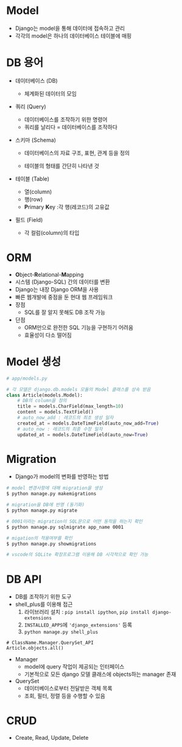 # Model

- Django는 model을 통해 데이터에 접속하고 관리
- 각각의 model은 하나의 데이터베이스 테이블에 매핑



# DB 용어

- 데이터베이스 (DB)

  - 체계화된 데이터의 모임

- 쿼리 (Query)

  - 데이터베이스를 조작하기 위한 명령어
  - 쿼리를 날리다 = 데이터베이스를 조작하다

- 스키마 (Schema)

  - 데이터베이스의 자료 구조, 표현, 관계 등을 정의

  - 테이블의 형태를 간단히 나타낸 것

- 테이블 (Table)

  - 열(column)
  - 행(row)
  - **P**rimary **K**ey :각 행(레코드)의 고유값

- 필드 (Field)

  - 각 컬럼(column)의 타입



# ORM

- **O**bject-**R**elational-**M**apping
- 시스템 (Django-SQL) 간의 데이터를 변환
- Django는 내장 Django ORM을 사용
- 빠른 웹개발에 중점을 둔 현대 웹 프레임워크
- 장점
  - SQL를 잘 알지 못해도 DB 조작 가능
- 단점
  - ORM만으로 완전한 SQL 기능을 구현하기 어려움
  - 효율성이 다소 떨어짐



# Model 생성

```python
# app/models.py

# 각 모델은 django.db.models 모듈의 Model 클래스를 상속 받음
class Article(models.Model):
    # DB의 column을 정의
    title = models.CharField(max_length=10)
    content = models.TextField()
    # auto_now_add : 레코드의 최초 생성 일자
    created_at = models.DateTimeField(auto_now_add=True)
    # auto_now : 레코드의 최종 수정 일자
    updated_at = models.DateTimeField(auto_now=True)
```



# Migration

- Django가 model의 변화를 반영하는 방법

```bash
# model 변경사항에 대해 migration을 생성
$ python manage.py makemigrations

# migration을 DB에 반영 (동기화)
$ python manage.py migrate

# 0001이라는 migration이 SQL문으로 어떤 동작을 하는지 확인
$ python manage.py sqlmigrate app_name 0001

# migation의 적용여부를 확인
$ python manage.py showmigrations

# vscode의 SQLite 확장프로그램 이용해 DB 시각적으로 확인 가능
```



# DB API

- DB를 조작하기 위한 도구
- shell_plus를 이용해 접근
  1. 라이브러리 설치 : `pip install ipython`, `pip install django-extensions`
  2. `INSTALLED_APPS`에 `'django_extensions'` 등록
  3. `python manage.py shell_plus`

```shell
# ClassName.Manager.QuerySet_API
Article.objects.all()
```

- Manager
  - model에 query 작업이 제공되는 인터페이스
  - 기본적으로 모든 django 모델 클래스에 objects하는 manager 존재
- QuerySet
  - 데이터베이스로부터 전달받은 객체 목록
  - 조회, 필터, 정렬 등을 수행할 수 있음



# CRUD

- Create, Read, Update, Delete
